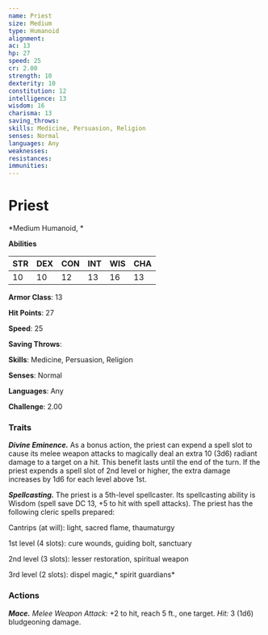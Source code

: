 ```yaml
---
name: Priest
size: Medium
type: Humanoid
alignment: 
ac: 13
hp: 27
speed: 25
cr: 2.00
strength: 10
dexterity: 10
constitution: 12
intelligence: 13
wisdom: 16
charisma: 13
saving_throws: 
skills: Medicine, Persuasion, Religion
senses: Normal
languages: Any
weaknesses:
resistances:
immunities:
---
```


# Priest

*Medium Humanoid, *

**Abilities**

| STR | DEX | CON | INT | WIS | CHA |
| --- | --- | --- | --- | --- | --- |
| 10 | 10 | 12 | 13 | 16 | 13 |

**Armor Class**: 13

**Hit Points**: 27

**Speed**: 25

**Saving Throws**: 

**Skills**: Medicine, Persuasion, Religion

**Senses**: Normal

**Languages**: Any

**Challenge**: 2.00


### Traits
***Divine Eminence.*** As a bonus action, the priest can expend a spell slot to cause its melee weapon attacks to magically deal an extra 10 (3d6) radiant damage to a target on a hit. This benefit lasts until the end of the turn. If the priest expends a spell slot of 2nd level or higher, the extra damage increases by 1d6 for each level above 1st.

***Spellcasting.*** The priest is a 5th-level spellcaster. Its spellcasting ability is Wisdom (spell save DC 13, +5 to hit with spell attacks). The priest has the following cleric spells prepared:

Cantrips (at will): light, sacred flame, thaumaturgy

1st level (4 slots): cure wounds, guiding bolt, sanctuary

2nd level (3 slots): lesser restoration, spiritual weapon

3rd level (2 slots): dispel magic,* spirit guardians*

### Actions
***Mace.*** *Melee Weapon Attack:* +2 to hit, reach 5 ft., one target. *Hit:* 3 (1d6) bludgeoning damage.
